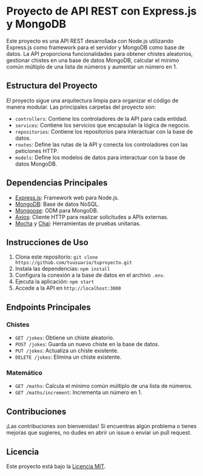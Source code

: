 # Proyecto de API REST con Express.js y MongoDB

Este proyecto es una API REST desarrollada con Node.js utilizando Express.js como framework para el servidor y MongoDB como base de datos. La API proporciona funcionalidades para obtener chistes aleatorios, gestionar chistes en una base de datos MongoDB, calcular el mínimo común múltiplo de una lista de números y aumentar un número en 1.

## Estructura del Proyecto

El proyecto sigue una arquitectura limpia para organizar el código de manera modular. Las principales carpetas del proyecto son:

- `controllers`: Contiene los controladores de la API para cada entidad.
- `services`: Contiene los servicios que encapsulan la lógica de negocio.
- `repositories`: Contiene los repositorios para interactuar con la base de datos.
- `routes`: Define las rutas de la API y conecta los controladores con las peticiones HTTP.
- `models`: Define los modelos de datos para interactuar con la base de datos MongoDB.

## Dependencias Principales

- [Express.js](https://expressjs.com/): Framework web para Node.js.
- [MongoDB](https://www.mongodb.com/): Base de datos NoSQL.
- [Mongoose](https://mongoosejs.com/): ODM para MongoDB.
- [Axios](https://axios-http.com/): Cliente HTTP para realizar solicitudes a APIs externas.
- [Mocha](https://mochajs.org/) y [Chai](https://www.chaijs.com/): Herramientas de pruebas unitarias.

## Instrucciones de Uso

1. Clona este repositorio: `git clone https://github.com/tuusuario/tuproyecto.git`
2. Instala las dependencias: `npm install`
3. Configura la conexión a la base de datos en el archivo `.env`.
4. Ejecuta la aplicación: `npm start`
5. Accede a la API en `http://localhost:3000`

## Endpoints Principales

### Chistes

- `GET /jokes`: Obtiene un chiste aleatorio.
- `POST /jokes`: Guarda un nuevo chiste en la base de datos.
- `PUT /jokes`: Actualiza un chiste existente.
- `DELETE /jokes`: Elimina un chiste existente.

### Matemático

- `GET /maths`: Calcula el mínimo común múltiplo de una lista de números.
- `GET /maths/increment`: Incrementa un número en 1.

## Contribuciones

¡Las contribuciones son bienvenidas! Si encuentras algún problema o tienes mejoras que sugieres, no dudes en abrir un issue o enviar un pull request.

## Licencia

Este proyecto está bajo la [Licencia MIT](LICENSE).

